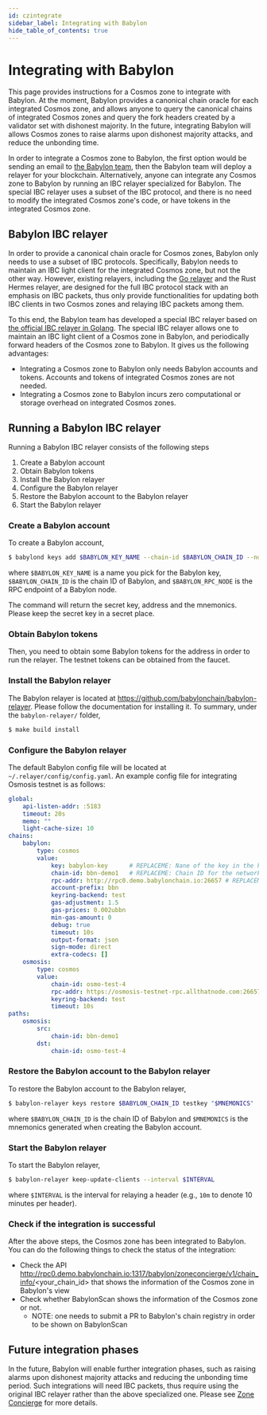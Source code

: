 ```yaml
---
id: czintegrate
sidebar_label: Integrating with Babylon
hide_table_of_contents: true
---
```


# Integrating with Babylon

This page provides instructions for a Cosmos zone to integrate with Babylon.
At the moment, Babylon provides a canonical chain oracle for each integrated Cosmos zone, and allows anyone to query the canonical chains of integrated Cosmos zones and query the fork headers created by a validator set with dishonest majority.
In the future, integrating Babylon will allows Cosmos zones to raise alarms upon dishonest majority attacks, and reduce the unbonding time.

In order to integrate a Cosmos zone to Babylon, the first option would be sending an email to [the Babylon team](admin@babylonchain.io), then the Babylon team will deploy a relayer for your blockchain.
Alternatively, anyone can integrate any Cosmos zone to Babylon by running an IBC relayer specialized for Babylon.
The special IBC relayer uses a subset of the IBC protocol, and there is no need to modify the integrated Cosmos zone's code, or have tokens in the integrated Cosmos zone.

## Babylon IBC relayer

In order to provide a canonical chain oracle for Cosmos zones, Babylon only needs to use a subset of IBC protocols.
Specifically, Babylon needs to maintain an IBC light client for the integrated Cosmos zone, but not the other way.
However, existing relayers, including the [Go relayer](https://github.com/cosmos/relayer) and the Rust Hermes relayer, are designed for the full IBC protocol stack with an emphasis on IBC packets, thus only provide functionalities for updating both IBC clients in two Cosmos zones and relaying IBC packets among them.

To this end, the Babylon team has developed a special IBC relayer based on [the official IBC relayer in Golang](https://github.com/cosmos/relayer).
The special IBC relayer allows one to maintain an IBC light client of a Cosmos zone in Babylon, and periodically forward headers of the Cosmos zone to Babylon.
It gives us the following advantages:

- Integrating a Cosmos zone to Babylon only needs Babylon accounts and tokens. Accounts and tokens of integrated Cosmos zones are not needed.
- Integrating a Cosmos zone to Babylon incurs zero computational or storage overhead on integrated Cosmos zones.

## Running a Babylon IBC relayer

Running a Babylon IBC relayer consists of the following steps

1. Create a Babylon account
2. Obtain Babylon tokens
3. Install the Babylon relayer
5. Configure the Babylon relayer
6. Restore the Babylon account to the Babylon relayer
7. Start the Babylon relayer

### Create a Babylon account

To create a Babylon account, 

```bash
$ babylond keys add $BABYLON_KEY_NAME --chain-id $BABYLON_CHAIN_ID --node $BABYLON_RPC_NODE
```

where `$BABYLON_KEY_NAME` is a name you pick for the Babylon key, `$BABYLON_CHAIN_ID` is the chain ID of Babylon, and `$BABYLON_RPC_NODE` is the RPC endpoint of a Babylon node.

The command will return the secret key, address and the mnemonics.
Please keep the secret key in a secret place.

### Obtain Babylon tokens

Then, you need to obtain some Babylon tokens for the address in order to run the relayer.
The testnet tokens can be obtained from the faucet.

### Install the Babylon relayer

The Babylon relayer is located at https://github.com/babylonchain/babylon-relayer.
Please follow the documentation for installing it.
To summary, under the `babylon-relayer/` folder,

```bash
$ make build install
```

### Configure the Babylon relayer

The default Babylon config file will be located at `~/.relayer/config/config.yaml`.
An example config file for integrating Osmosis testnet is as follows:
```yaml
global:
    api-listen-addr: :5183
    timeout: 20s
    memo: ""
    light-cache-size: 10
chains:
    babylon:
        type: cosmos
        value:
            key: babylon-key      # REPLACEME: Nane of the key in the keyring (same as the one added on the bootrapping script by `keys add`.
            chain-id: bbn-demo1   # REPLACEME: Chain ID for the network you're connecting to. NOTE: this chain-id should be the same as the directory that contains the test keyring, i.e. if bbn-demo1, then `relayer-home/keys/bbn-demo1` should contain the `keyring-test` directory with a key with the same name as the above attribute.
            rpc-addr: http://rpc0.demo.babylonchain.io:26657 # REPLACEME: Address to which an RPC connection can be made
            account-prefix: bbn
            keyring-backend: test
            gas-adjustment: 1.5
            gas-prices: 0.002ubbn
            min-gas-amount: 0
            debug: true
            timeout: 10s
            output-format: json
            sign-mode: direct
            extra-codecs: []
    osmosis:
        type: cosmos
        value:
            chain-id: osmo-test-4                                        # REPLACEME: Chain ID for the network you're connecting to.
            rpc-addr: https://osmosis-testnet-rpc.allthatnode.com:26657/ # REPLACEME: Address to which an RPC connection can be made
            keyring-backend: test
            timeout: 10s
paths:
    osmosis:
        src:
            chain-id: bbn-demo1
        dst:
            chain-id: osmo-test-4
```

### Restore the Babylon account to the Babylon relayer

To restore the Babylon account to the Babylon relayer,

```bash
$ babylon-relayer keys restore $BABYLON_CHAIN_ID testkey "$MNEMONICS"
```

where `$BABYLON_CHAIN_ID` is the chain ID of Babylon and `$MNEMONICS` is the mnemonics generated when creating the Babylon account.

### Start the Babylon relayer

To start the Babylon relayer,

```bash
$ babylon-relayer keep-update-clients --interval $INTERVAL
```

where `$INTERVAL` is the interval for relaying a header (e.g., `10m` to denote 10 minutes per header).

### Check if the integration is successful

After the above steps, the Cosmos zone has been integrated to Babylon.
You can do the following things to check the status of the integration:
- Check the API http://rpc0.demo.babylonchain.io:1317/babylon/zoneconcierge/v1/chain_info/<your_chain_id> that shows the information of the Cosmos zone in Babylon's view
- Check whether BabylonScan shows the information of the Cosmos zone or not.
  - NOTE: one needs to submit a PR to Babylon's chain registry in order to be shown on BabylonScan

## Future integration phases

In the future, Babylon will enable further integration phases, such as raising alarms upon dishonest majority attacks and reducing the unbonding time period.
Such integrations will need IBC packets, thus require using the original IBC relayer rather than the above specialized one.
Please see [Zone Concierge](../modules/czconcierge.md) for more details.
